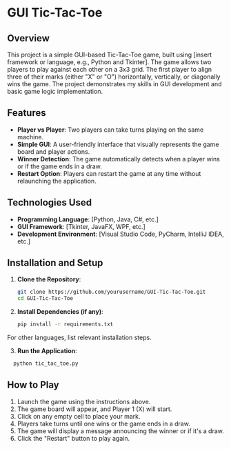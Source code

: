 # GUI Tic-Tac-Toe

## Overview

This project is a simple GUI-based Tic-Tac-Toe game, built using [insert framework or language, e.g., Python and Tkinter]. The game allows two players to play against each other on a 3x3 grid. The first player to align three of their marks (either "X" or "O") horizontally, vertically, or diagonally wins the game. The project demonstrates my skills in GUI development and basic game logic implementation.

## Features

- **Player vs Player**: Two players can take turns playing on the same machine.
- **Simple GUI**: A user-friendly interface that visually represents the game board and player actions.
- **Winner Detection**: The game automatically detects when a player wins or if the game ends in a draw.
- **Restart Option**: Players can restart the game at any time without relaunching the application.

## Technologies Used

- **Programming Language**: [Python, Java, C#, etc.]
- **GUI Framework**: [Tkinter, JavaFX, WPF, etc.]
- **Development Environment**: [Visual Studio Code, PyCharm, IntelliJ IDEA, etc.]

## Installation and Setup

1. **Clone the Repository**:
   ```bash
   git clone https://github.com/yourusername/GUI-Tic-Tac-Toe.git
   cd GUI-Tic-Tac-Toe
   
2. **Install Dependencies (if any)**:
    ```bash
    pip install -r requirements.txt
    
  For other languages, list relevant installation steps.
  
3. **Run the Application**:
  ```bash
  	python tic_tac_toe.py
```

## How to Play
1. Launch the game using the instructions above.
2. The game board will appear, and Player 1 (X) will start.
3. Click on any empty cell to place your mark.
4. Players take turns until one wins or the game ends in a draw.
5. The game will display a message announcing the winner or if it's a draw.
6. Click the "Restart" button to play again.
